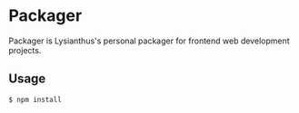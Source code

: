 # Packager

Packager is Lysianthus's personal packager for frontend web development projects.

## Usage

	$ npm install